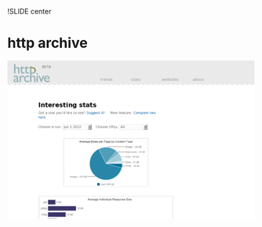 !SLIDE center
# http archive #

[ ![http archive](04.http_archive.png) ](http://httparchive.org/interesting.php)
